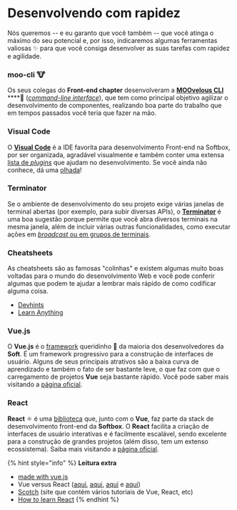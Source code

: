 # Desenvolvendo com rapidez

Nós queremos -- e eu garanto que você também -- que você atinga o máximo do seu potencial e, por isso, indicaremos algumas ferramentas valiosas ✨ para que você consiga desenvolver as suas tarefas com rapidez e agilidade.

### moo-cli 🐮

Os seus colegas do **Front-end chapter** desenvolveram a [**MOOvelous CLI**](https://github.com/SoftboxLab/moo-cli) ****🤠 \([_command-line interface_](https://pt.stackoverflow.com/questions/242032/o-que-%C3%A9-exatamente-uma-cli)\), que tem como principal objetivo agilizar o desenvolvimento de componentes, realizando boa parte do trabalho que em tempos passados você teria que fazer na mão. 

### Visual Code

O [**Visual Code**](https://code.visualstudio.com/) é a IDE favorita para desenvolvimento Front-end na Softbox, por ser organizada, agradável visualmente e também conter uma extensa [lista de _plugins_](https://gist.github.com/thaisribeiro/0a280453ee716ceddc9f0470816f7a57) que ajudam no desenvolvimento. Se você ainda não conhece, dá uma [olhada](https://code.visualstudio.com/)!

### Terminator

Se o ambiente de desenvolvimento do seu projeto exige várias janelas de terminal abertas \(por exemplo, para subir diversas APIs\), o [**Terminator**](https://launchpad.net/terminator/+download) é uma boa sugestão porque permite que você abra diversos terminais na mesma janela, além de incluir várias outras funcionalidades, como executar ações em [_broadcast_ ou em grupos de terminais](http://terminator-gtk2.readthedocs.io/en/latest/grouping.html).

### Cheatsheets

As cheatsheets são as famosas "colinhas" e existem algumas muito boas voltadas para o mundo do desenvolvimento Web e você pode conferir algumas que podem te ajudar a lembrar mais rápido de como codificar alguma coisa.

* [Devhints](https://devhints.io/)
* [Learn Anything](https://learn-anything.xyz/)

### Vue.js

O **Vue.js** é o [framework](https://becode.com.br/framework-biblioteca-api-entenda-as-diferencas/) queridinho 💚 da maioria dos desenvolvedores da **Soft**. É um framework progressivo para a construção de interfaces de usuário. Alguns de seus principais atrativos são a baixa curva de aprendizado e também o fato de ser bastante leve, o que faz com que o carregamento de projetos **Vue** seja bastante rápido. Você pode saber mais visitando a [página oficial](https://br.vuejs.org/v2/guide/index.html).

### React

**React** ⚛️ é uma [biblioteca](https://becode.com.br/framework-biblioteca-api-entenda-as-diferencas/) que, junto com o **Vue**, faz parte da stack de desenvolvimento front-end da **Softbox**. O **React** facilita a criação de interfaces de usuário interativas e é facilmente escalável, sendo excelente para a construção de grandes projetos \(além disso, tem um extenso ecossistema\). Saiba mais visitando a [página oficial](https://reactjs.org/).

{% hint style="info" %}
**Leitura extra**

* [made with vue.js](https://madewithvuejs.com/)
* Vue versus React \([aqui](https://expertise.jetruby.com/react-vs-vue-js-which-front-end-framework-to-choose-in-2018-2a62a1fe76f9), [aqui](https://medium.com/unicorn-supplies/angular-vs-react-vs-vue-a-2017-comparison-c5c52d620176), [aqui](https://itnext.io/angular-5-vs-react-vs-vue-6b976a3f9172) e [aqui](https://medium.com/@TechMagic/reactjs-vs-angular5-vs-vue-js-what-to-choose-in-2018-b91e028fa91d)\)
* [Scotch](https://scotch.io/tutorials?hFR%5Bcategory%5D%5B0%5D=Tutorials) \(site que contém vários tutoriais de Vue, React, etc\)
* [How to learn React](https://medium.freecodecamp.org/learning-react-roadmap-from-scratch-to-advanced-bff7735531b6)
{% endhint %}

